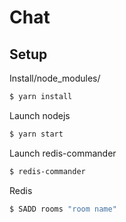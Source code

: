 # Chat

## Setup

Install/node_modules/

```bash
$ yarn install
```

Launch nodejs
```bash
$ yarn start
```

Launch redis-commander
```bash
$ redis-commander
```

Redis
```bash
$ SADD rooms "room name"
```
